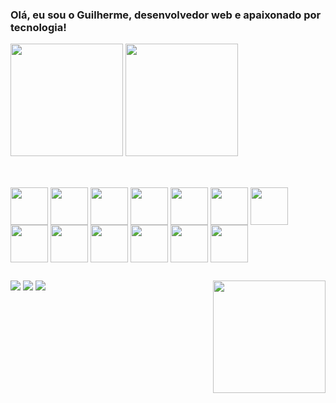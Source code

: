 ### Olá, eu sou o Guilherme, desenvolvedor web e apaixonado por tecnologia!

<div>
  <img height="180em" src="https://github-readme-stats.vercel.app/api?username=guilopesfeitosa&theme=shades-of-purple&show_icons=true&include_all_commits=true(https://github.com/anuraghazra/github-readme-stats)" />
  <img height="180em" src="https://github-readme-stats.vercel.app/api/top-langs/?username=guilopesfeitosa&theme=shades-of-purple&layout=compact" />
</div>

 ##   

<div><br />
  <img src="https://cdn.jsdelivr.net/gh/devicons/devicon/icons/typescript/typescript-plain.svg" align="center" width="60" />
  <img src="https://cdn.jsdelivr.net/gh/devicons/devicon/icons/javascript/javascript-plain.svg" align="center" width="60"  />
  <img src="https://cdn.jsdelivr.net/gh/devicons/devicon/icons/html5/html5-plain-wordmark.svg" align="center" width="60"  />
  <img src="https://cdn.jsdelivr.net/gh/devicons/devicon/icons/css3/css3-plain-wordmark.svg" align="center" width="60"  />        
  <img src="https://cdn.jsdelivr.net/gh/devicons/devicon/icons/tailwindcss/tailwindcss-plain.svg" align="center" width="60"  /> 
  <img src="https://cdn.jsdelivr.net/gh/devicons/devicon/icons/react/react-original-wordmark.svg" align="center" width="60"  />
  <img src="https://cdn.jsdelivr.net/gh/devicons/devicon/icons/angularjs/angularjs-plain.svg" align="center" width="60"  />
  <img src="https://cdn.jsdelivr.net/gh/devicons/devicon/icons/nextjs/nextjs-original.svg" align="center" width="60"  />
  <img src="https://cdn.jsdelivr.net/gh/devicons/devicon/icons/nestjs/nestjs-plain.svg" align="center" width="60"  />
  <img src="https://cdn.jsdelivr.net/gh/devicons/devicon/icons/nodejs/nodejs-original.svg" align="center" width="60"  />
  <img src="https://cdn.jsdelivr.net/gh/devicons/devicon/icons/mongodb/mongodb-plain-wordmark.svg" align="center" width="60"  />
  <img src="https://cdn.jsdelivr.net/gh/devicons/devicon/icons/postgresql/postgresql-plain.svg" align="center" width="60"  />
  <img src="https://cdn.jsdelivr.net/gh/devicons/devicon/icons/git/git-original.svg" align="center" width="60"  />
</div>

##

<div> 
  <a href="https://www.instagram.com/lopes69gui" target="_blank"><img src="https://img.shields.io/badge/-Instagram-%23E4405F?style=for-the-badge&logo=instagram&logoColor=white" target="_blank"></a>
  <a href = "mailto:guilopesfeitosa@gmail.com"><img src="https://img.shields.io/badge/-Gmail-%23333?style=for-the-badge&logo=gmail&logoColor=white" target="_blank"></a>
  <a href="www.linkedin.com/in/guilherme-lopes-feitosa" target="_blank"><img src="https://img.shields.io/badge/-LinkedIn-%230077B5?style=for-the-badge&logo=linkedin&logoColor=white" target="_blank"></a> 
  <img src="https://cdn.discordapp.com/attachments/758112640252772424/1158824636398702654/ezgif.com-gif-maker.gif?ex=651da70b&is=651c558b&hm=2a068942c6df4a050191967b27a3bd08ab09f3e565135b57f966ceb45c44f2fd&" align="right" width="180" />
</div>
